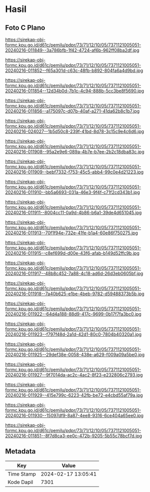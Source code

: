 # Hasil

## Foto C Plano

https://sirekap-obj-formc.kpu.go.id/d61c/pemilu/pdpr/73/71/12/10/05/7371121005051-20240216-011849--3a786bfb-1f42-4724-af6b-962ff08ba2df.jpg

https://sirekap-obj-formc.kpu.go.id/d61c/pemilu/pdpr/73/71/12/10/05/7371121005051-20240216-011852--f65a301d-c63c-48fb-b892-804fa6a4d9bd.jpg

https://sirekap-obj-formc.kpu.go.id/d61c/pemilu/pdpr/73/71/12/10/05/7371121005051-20240216-011854--12d34b0d-7b1c-4c94-888b-5cc3be8f5690.jpg

https://sirekap-obj-formc.kpu.go.id/d61c/pemilu/pdpr/73/71/12/10/05/7371121005051-20240216-011856--a175097c-d07b-40af-a271-41da62b8c1b7.jpg

https://sirekap-obj-formc.kpu.go.id/d61c/pemilu/pdpr/73/71/12/10/05/7371121005051-20240216-024027--1b5d50c8-239f-41bd-8d78-3c15c9e4c6d6.jpg

https://sirekap-obj-formc.kpu.go.id/d61c/pemilu/pdpr/73/71/12/10/05/7371121005051-20240216-011908--95a2e9e6-089a-4b7e-b7ee-2b2c18dba83c.jpg

https://sirekap-obj-formc.kpu.go.id/d61c/pemilu/pdpr/73/71/12/10/05/7371121005051-20240216-011909--bebf7332-f753-45c5-abb4-99c0e4d21223.jpg

https://sirekap-obj-formc.kpu.go.id/d61c/pemilu/pdpr/73/71/12/10/05/7371121005051-20240216-011910--bb5a6693-031a-46e3-9f4f-c71f2cd343b1.jpg

https://sirekap-obj-formc.kpu.go.id/d61c/pemilu/pdpr/73/71/12/10/05/7371121005051-20240216-011911--8004cc11-0a9d-4b86-b6a1-39de4d651045.jpg

https://sirekap-obj-formc.kpu.go.id/d61c/pemilu/pdpr/73/71/12/10/05/7371121005051-20240216-011913--70f1f94e-732e-41fe-b1a4-60e86f750275.jpg

https://sirekap-obj-formc.kpu.go.id/d61c/pemilu/pdpr/73/71/12/10/05/7371121005051-20240216-011915--c8ef699d-d00e-43f6-afab-b149d52ffc9b.jpg

https://sirekap-obj-formc.kpu.go.id/d61c/pemilu/pdpr/73/71/12/10/05/7371121005051-20240216-011917--48b8c452-7a88-4c18-ad6d-26d3eb0605bf.jpg

https://sirekap-obj-formc.kpu.go.id/d61c/pemilu/pdpr/73/71/12/10/05/7371121005051-20240216-011918--7a40b625-e1be-4beb-9782-d59488373b5b.jpg

https://sirekap-obj-formc.kpu.go.id/d61c/pemilu/pdpr/73/71/12/10/05/7371121005051-20240216-011922--64d4a188-88d9-417c-9699-0b17f7fa3bc0.jpg

https://sirekap-obj-formc.kpu.go.id/d61c/pemilu/pdpr/73/71/12/10/05/7371121005051-20240216-011923--f797f48d-2a1d-42d1-80c0-7804b40320a1.jpg

https://sirekap-obj-formc.kpu.go.id/d61c/pemilu/pdpr/73/71/12/10/05/7371121005051-20240216-011925--29def38e-0058-438e-a629-f009a09a5be0.jpg

https://sirekap-obj-formc.kpu.go.id/d61c/pemilu/pdpr/73/71/12/10/05/7371121005051-20240216-011927--9f7014da-ac2c-4ac2-8f23-e232806c2793.jpg

https://sirekap-obj-formc.kpu.go.id/d61c/pemilu/pdpr/73/71/12/10/05/7371121005051-20240216-011929--415e799c-6223-42fb-be72-e4cbd55af79a.jpg

https://sirekap-obj-formc.kpu.go.id/d61c/pemilu/pdpr/73/71/12/10/05/7371121005051-20240216-011930--15097df9-8a87-4ee8-9316-6ce404a65ee0.jpg

https://sirekap-obj-formc.kpu.go.id/d61c/pemilu/pdpr/73/71/12/10/05/7371121005051-20240216-011851--8f7d8ca3-ee0c-472b-9205-5b55c78bcf7d.jpg


## Metadata

| Key        | Value               |
| ---------- | ------------------- |
| Time Stamp | 2024-02-17 13:05:41 |
| Kode Dapil | 7301                |



